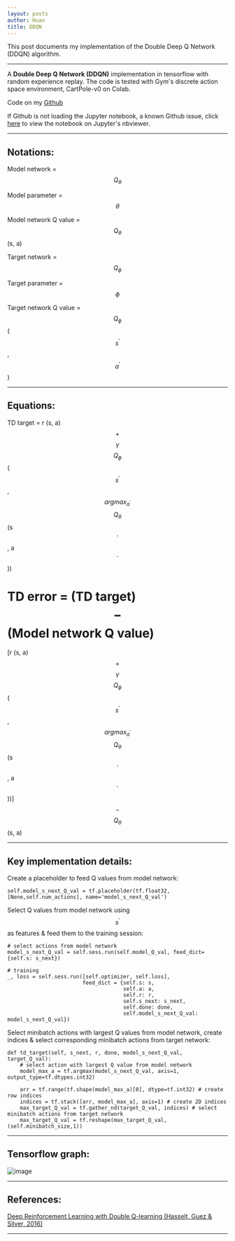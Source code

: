 ```yaml
---
layout: posts
author: Huan
title: DDQN
---
```


This post documents my implementation of the Double Deep Q Network (DDQN)
algorithm.

---

A **Double Deep Q Network (DDQN)** implementation in tensorflow with random experience replay.
The code is tested with Gym's discrete action space environment, CartPole-v0 on Colab.

Code on my [Github](https://github.com/ChuaCheowHuan/reinforcement_learning/tree/master/DQN_variants/DDQN/double_DQN_cartpole.ipynb)

If Github is not loading the Jupyter notebook, a known Github issue, click [here](https://nbviewer.jupyter.org/github/ChuaCheowHuan/reinforcement_learning/blob/master/DQN_variants/DDQN/double_DQN_cartpole.ipynb)
to view the notebook on Jupyter's nbviewer.

---

## Notations:

Model network = $$Q_{\theta}$$

Model parameter = $$\theta$$

Model network Q value =
$$Q_{\theta}$$
(s, a)

Target network = $$Q_{\phi}$$

Target parameter = $$\phi$$

Target network Q value =
$$Q_{\phi}$$
($$s^{'}$$,
$$a^{'}$$)

---

## Equations:

TD target =
r (s, a)
$$+$$
$$\gamma$$
$$Q_{\phi}$$
($$s^{'}$$,
$$argmax_{a^{'}}$$
$$Q_{\theta}$$
(s$$^{'}$$,
a$$^{'}$$))

TD error =
(TD target)
$$-$$
(Model network Q value)
=
[r (s, a)
$$+$$
$$\gamma$$
$$Q_{\phi}$$
($$s^{'}$$,
$$argmax_{a^{'}}$$
$$Q_{\theta}$$
(s$$^{'}$$,
a$$^{'}$$))]
$$-$$
$$Q_{\theta}$$
(s, a)

---

## Key implementation details:

Create a placeholder to feed Q values from model network:

```
self.model_s_next_Q_val = tf.placeholder(tf.float32, [None,self.num_actions], name='model_s_next_Q_val')
```

Select Q values from model network using $$s^{'}$$ as features & feed them to the training session:

```
# select actions from model network
model_s_next_Q_val = self.sess.run(self.model_Q_val, feed_dict={self.s: s_next})

# training
_, loss = self.sess.run([self.optimizer, self.loss],
                        feed_dict = {self.s: s,
                                     self.a: a,
                                     self.r: r,
                                     self.s_next: s_next,
                                     self.done: done,
                                     self.model_s_next_Q_val: model_s_next_Q_val})
```

Select minibatch actions with largest Q values from model network,
create indices & select corresponding minibatch actions from target network:

```
def td_target(self, s_next, r, done, model_s_next_Q_val, target_Q_val):
    # select action with largest Q value from model network
    model_max_a = tf.argmax(model_s_next_Q_val, axis=1, output_type=tf.dtypes.int32)

    arr = tf.range(tf.shape(model_max_a)[0], dtype=tf.int32) # create row indices
    indices = tf.stack([arr, model_max_a], axis=1) # create 2D indices        
    max_target_Q_val = tf.gather_nd(target_Q_val, indices) # select minibatch actions from target network
    max_target_Q_val = tf.reshape(max_target_Q_val, (self.minibatch_size,1))
```

---

## Tensorflow graph:

![image](/assets/images/DQN_variants_tf_graph/DDQN_tf_graph.png)

---

## References:

[Deep Reinforcement Learning with Double Q-learning
(Hasselt, Guez & Silver, 2016)](https://arxiv.org/pdf/1509.06461.pdf)

---

<br>
